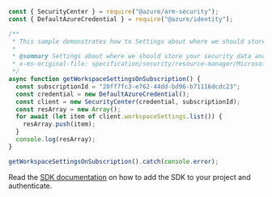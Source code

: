 ```javascript
const { SecurityCenter } = require("@azure/arm-security");
const { DefaultAzureCredential } = require("@azure/identity");

/**
 * This sample demonstrates how to Settings about where we should store your security data and logs. If the result is empty, it means that no custom-workspace configuration was set
 *
 * @summary Settings about where we should store your security data and logs. If the result is empty, it means that no custom-workspace configuration was set
 * x-ms-original-file: specification/security/resource-manager/Microsoft.Security/preview/2017-08-01-preview/examples/WorkspaceSettings/GetWorkspaceSettings_example.json
 */
async function getWorkspaceSettingsOnSubscription() {
  const subscriptionId = "20ff7fc3-e762-44dd-bd96-b71116dcdc23";
  const credential = new DefaultAzureCredential();
  const client = new SecurityCenter(credential, subscriptionId);
  const resArray = new Array();
  for await (let item of client.workspaceSettings.list()) {
    resArray.push(item);
  }
  console.log(resArray);
}

getWorkspaceSettingsOnSubscription().catch(console.error);
```

Read the [SDK documentation](https://github.com/Azure/azure-sdk-for-js/blob/%40azure%2Farm-security_5.0.0/sdk/security/arm-security/README.md) on how to add the SDK to your project and authenticate.
